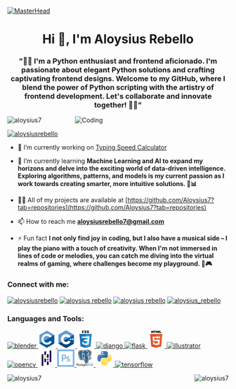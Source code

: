 [![MasterHead](https://i.pinimg.com/originals/ef/6f/24/ef6f24a8d3ff577a99c19c42026a7a24.gif)](https://aloysiusrebello.io)
<h1 align="center">Hi 👋, I'm Aloysius Rebello</h1>
<h3 align="center">"🐍🎨 I'm a Python enthusiast and frontend aficionado. I'm passionate about elegant Python solutions and crafting captivating frontend designs. Welcome to my GitHub, where I blend the power of Python scripting with the artistry of frontend development. Let's collaborate and innovate together! 🚀🎉"</h3>
<img align="right" alt="Coding" width="350" src="https://media.tenor.com/ASG0GwwWfPYAAAAC/vaporwave-cowboy-bebop.giff">
<p align="left"> <img src="https://komarev.com/ghpvc/?username=aloysius7&label=Profile%20views&color=0e75b6&style=flat" alt="aloysius7" /> </p>

<p align="left"> <a href="https://twitter.com/aloysiusrebello" target="blank"><img src="https://img.shields.io/twitter/follow/aloysiusrebello?logo=twitter&style=for-the-badge" alt="aloysiusrebello" /></a> </p>

- 🔭 I’m currently working on [Typing Speed Calculator](https://github.com/Aloysius7/Typing_Speed_Checker)

- 🌱 I’m currently learning **Machine Learning and AI to expand my horizons and delve into the exciting world of data-driven intelligence. Exploring algorithms, patterns, and models is my current passion as I work towards creating smarter, more intuitive solutions. 🤖📊**

- 👨‍💻 All of my projects are available at [https://github.com/Aloysius7?tab=repositories](https://github.com/Aloysius7?tab=repositories)

- 📫 How to reach me **aloysiusrebello7@gmail.com**

- ⚡ Fun fact **I not only find joy in coding, but I also have a musical side – I play the piano with a touch of creativity. When I'm not immersed in lines of code or melodies, you can catch me diving into the virtual realms of gaming, where challenges become my playground. 🎹🎮**

<h3 align="left">Connect with me:</h3>
<p align="left">
<a href="https://twitter.com/aloysiusrebello" target="blank"><img align="center" src="https://raw.githubusercontent.com/rahuldkjain/github-profile-readme-generator/master/src/images/icons/Social/twitter.svg" alt="aloysiusrebello" height="30" width="40" /></a>
<a href="https://linkedin.com/in/aloysius rebello" target="blank"><img align="center" src="https://raw.githubusercontent.com/rahuldkjain/github-profile-readme-generator/master/src/images/icons/Social/linked-in-alt.svg" alt="aloysius rebello" height="30" width="40" /></a>
<a href="https://fb.com/aloysius rebello" target="blank"><img align="center" src="https://raw.githubusercontent.com/rahuldkjain/github-profile-readme-generator/master/src/images/icons/Social/facebook.svg" alt="aloysius rebello" height="30" width="40" /></a>
<a href="https://instagram.com/aloysius_rebello" target="blank"><img align="center" src="https://raw.githubusercontent.com/rahuldkjain/github-profile-readme-generator/master/src/images/icons/Social/instagram.svg" alt="aloysius_rebello" height="30" width="40" /></a>
</p>

<h3 align="left">Languages and Tools:</h3>
<p align="left"> <a href="https://www.blender.org/" target="_blank" rel="noreferrer"> <img src="https://download.blender.org/branding/community/blender_community_badge_white.svg" alt="blender" width="40" height="40"/> </a> <a href="https://www.cprogramming.com/" target="_blank" rel="noreferrer"> <img src="https://raw.githubusercontent.com/devicons/devicon/master/icons/c/c-original.svg" alt="c" width="40" height="40"/> </a> <a href="https://www.w3schools.com/cpp/" target="_blank" rel="noreferrer"> <img src="https://raw.githubusercontent.com/devicons/devicon/master/icons/cplusplus/cplusplus-original.svg" alt="cplusplus" width="40" height="40"/> </a> <a href="https://www.w3schools.com/css/" target="_blank" rel="noreferrer"> <img src="https://raw.githubusercontent.com/devicons/devicon/master/icons/css3/css3-original-wordmark.svg" alt="css3" width="40" height="40"/> </a> <a href="https://www.djangoproject.com/" target="_blank" rel="noreferrer"> <img src="https://cdn.worldvectorlogo.com/logos/django.svg" alt="django" width="40" height="40"/> </a> <a href="https://flask.palletsprojects.com/" target="_blank" rel="noreferrer"> <img src="https://www.vectorlogo.zone/logos/pocoo_flask/pocoo_flask-icon.svg" alt="flask" width="40" height="40"/> </a> <a href="https://www.w3.org/html/" target="_blank" rel="noreferrer"> <img src="https://raw.githubusercontent.com/devicons/devicon/master/icons/html5/html5-original-wordmark.svg" alt="html5" width="40" height="40"/> </a> <a href="https://www.adobe.com/in/products/illustrator.html" target="_blank" rel="noreferrer"> <img src="https://www.vectorlogo.zone/logos/adobe_illustrator/adobe_illustrator-icon.svg" alt="illustrator" width="40" height="40"/> </a> <a href="https://opencv.org/" target="_blank" rel="noreferrer"> <img src="https://www.vectorlogo.zone/logos/opencv/opencv-icon.svg" alt="opencv" width="40" height="40"/> </a> <a href="https://pandas.pydata.org/" target="_blank" rel="noreferrer"> <img src="https://raw.githubusercontent.com/devicons/devicon/2ae2a900d2f041da66e950e4d48052658d850630/icons/pandas/pandas-original.svg" alt="pandas" width="40" height="40"/> </a> <a href="https://www.photoshop.com/en" target="_blank" rel="noreferrer"> <img src="https://raw.githubusercontent.com/devicons/devicon/master/icons/photoshop/photoshop-line.svg" alt="photoshop" width="40" height="40"/> </a> <a href="https://www.postgresql.org" target="_blank" rel="noreferrer"> <img src="https://raw.githubusercontent.com/devicons/devicon/master/icons/postgresql/postgresql-original-wordmark.svg" alt="postgresql" width="40" height="40"/> </a> <a href="https://www.python.org" target="_blank" rel="noreferrer"> <img src="https://raw.githubusercontent.com/devicons/devicon/master/icons/python/python-original.svg" alt="python" width="40" height="40"/> </a> <a href="https://www.tensorflow.org" target="_blank" rel="noreferrer"> <img src="https://www.vectorlogo.zone/logos/tensorflow/tensorflow-icon.svg" alt="tensorflow" width="40" height="40"/> </a> </p>

<p><img align="right" src="https://github-readme-stats.vercel.app/api/top-langs?username=aloysius7&show_icons=true&theme=dark&locale=en&layout=compact" alt="aloysius7" /></p>
<p><img align="left" src="https://github-readme-streak-stats.herokuapp.com/?user=aloysius7&theme=dark" alt="aloysius7" /></p>
